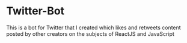 # Twitter-Bot
This is a bot for Twitter that I created which likes and retweets content posted by other creators on the subjects of ReactJS and JavaScript

